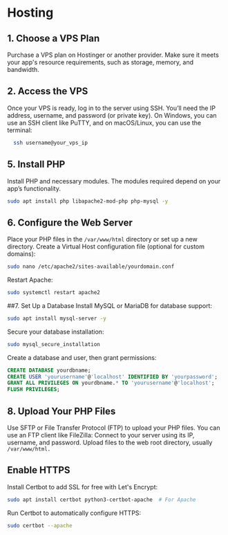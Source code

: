 # Hosting
## 1. Choose a VPS Plan
Purchase a VPS plan on Hostinger or another provider.
Make sure it meets your app's resource requirements, such as storage, memory, and bandwidth.

## 2. Access the VPS
Once your VPS is ready, log in to the server using SSH. You’ll need the IP address, username, and password (or private key).
On Windows, you can use an SSH client like PuTTY, and on macOS/Linux, you can use the terminal:

``` bash
  ssh username@your_vps_ip
```

## 5. Install PHP
Install PHP and necessary modules. The modules required depend on your app’s functionality.
```bash
sudo apt install php libapache2-mod-php php-mysql -y
```

## 6. Configure the Web Server

Place your PHP files in the `/var/www/html` directory or set up a new directory.
Create a Virtual Host configuration file (optional for custom domains):
```bash
sudo nano /etc/apache2/sites-available/yourdomain.conf
```
Restart Apache:
```bash
sudo systemctl restart apache2
```

##7. Set Up a Database 
Install MySQL or MariaDB for database support:
```bash
sudo apt install mysql-server -y
```

Secure your database installation:
```bash
sudo mysql_secure_installation
```
Create a database and user, then grant permissions:
```sql
CREATE DATABASE yourdbname;
CREATE USER 'yourusername'@'localhost' IDENTIFIED BY 'yourpassword';
GRANT ALL PRIVILEGES ON yourdbname.* TO 'yourusername'@'localhost';
FLUSH PRIVILEGES;
```

## 8. Upload Your PHP Files
Use SFTP or File Transfer Protocol (FTP) to upload your PHP files. You can use an FTP client like FileZilla:
Connect to your server using its IP, username, and password.
Upload files to the web root directory, usually `/var/www/html.`

## Enable HTTPS 
Install Certbot to add SSL for free with Let's Encrypt:
``` bash
sudo apt install certbot python3-certbot-apache  # For Apache
```
Run Certbot to automatically configure HTTPS:
```bash
sudo certbot --apache
```

